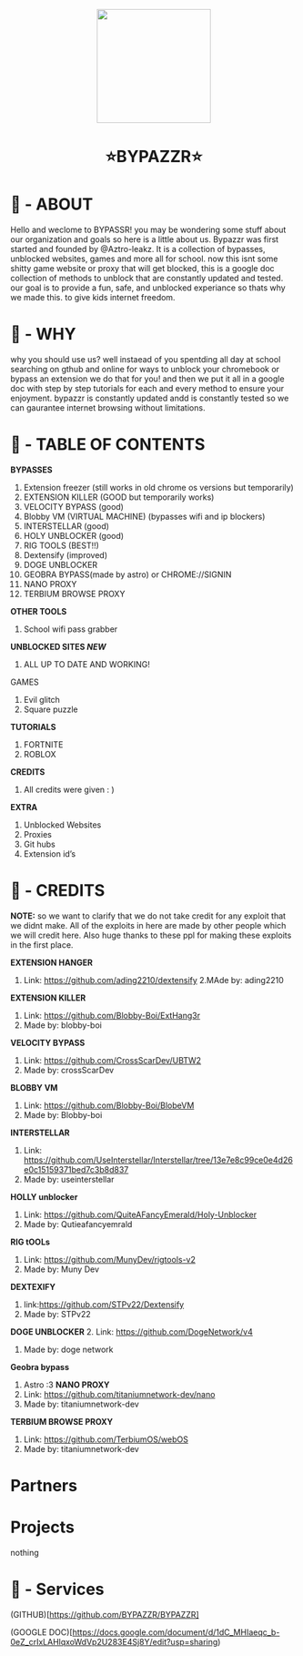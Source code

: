 <p align="center">
<kbd>
<img width="200px" src="https://avatars.githubusercontent.com/u/189370218">
</kbd>
</p>

<h1 align="center">⭐BYPAZZR⭐</h1>

# 📕 - ABOUT
Hello and weclome to BYPASSR! you may be wondering some stuff about our organization and goals so here is a little about us. Bypazzr was first started and founded by @Aztro-leakz. It is a collection of bypasses, unblocked websites, games and more all for school. now this isnt some shitty game website or proxy that will get blocked, this is a google doc collection of methods to unblock that are constantly updated and tested. our goal is to provide a fun, safe, and unblocked  experiance so thats why we made this. to give kids internet freedom. 

# 🤔 - WHY 
why you should use us? well instaead of you spentding all day at school searching on gthub and online for ways to unblock your chromebook or bypass an extension we do that for you! and then we put it all in a google doc with step by step tutorials for each and every method to ensure your enjoyment. bypazzr is constantly updated andd is constantly tested so we can gaurantee internet browsing without limitations.

# 📖 - TABLE OF CONTENTS


**BYPASSES**
1. Extension freezer (still works in old chrome os versions but temporarily)
2. EXTENSION KILLER (GOOD but temporarily works)
3. VELOCITY BYPASS (good) 
4. Blobby VM (VIRTUAL MACHINE) 
(bypasses wifi and ip blockers)
5. INTERSTELLAR (good) 
6. HOLY UNBLOCKER (good) 
7. RIG TOOLS  (BEST!!) 
8. Dextensify (improved)
9. DOGE UNBLOCKER
10. GEOBRA BYPASS(made by astro) or CHROME://SIGNIN
11. NANO PROXY
12. TERBIUM BROWSE PROXY

**OTHER TOOLS**
1. School wifi pass grabber

**UNBLOCKED SITES *NEW***
1. ALL UP TO DATE AND WORKING!


GAMES 
1. Evil glitch
2. Square puzzle

**TUTORIALS**
1. FORTNITE
2. ROBLOX

**CREDITS**
1. All credits were given : )

**EXTRA**
1.  Unblocked Websites
2. Proxies
3. Git hubs
4. Extension id’s



# 🎫 - CREDITS 

**NOTE:** so we want to clarify that we do not take credit for any exploit that we didnt  make. All of the exploits in here are made by other people which we will credit here. Also huge thanks to these ppl for making these exploits in the first place.

**EXTENSION HANGER**
1. Link: https://github.com/ading2210/dextensify 
2.MAde by: ading2210

**EXTENSION KILLER**
1. Link: https://github.com/Blobby-Boi/ExtHang3r 
2. Made by: blobby-boi
   
**VELOCITY BYPASS**
1. Link: https://github.com/CrossScarDev/UBTW2 
2. Made by: crossScarDev
   
**BLOBBY VM**
1. Link: https://github.com/Blobby-Boi/BlobeVM
2. Made  by: Blobby-boi
   
**INTERSTELLAR**
1. Link: https://github.com/UseInterstellar/Interstellar/tree/13e7e8c99ce0e4d26e0c15159371bed7c3b8d837 
2. Made by: useinterstellar
   
**HOLLY  unblocker**
1. Link: https://github.com/QuiteAFancyEmerald/Holy-Unblocker 
2. Made by: Qutieafancyemrald
   
**RIG tOOLs**
1. Link: https://github.com/MunyDev/rigtools-v2 
2. Made by: Muny Dev
   
**DEXTEXIFY**
1. link:https://github.com/STPv22/Dextensify 
2. Made by: STPv22
   
**DOGE UNBLOCKER**
2. Link: https://github.com/DogeNetwork/v4 
1. Made by: doge network
   
**Geobra bypass**
1.  Astro :3
**NANO PROXY**
1. Link:  https://github.com/titaniumnetwork-dev/nano 
2. Made by: titaniumnetwork-dev
   
**TERBIUM BROWSE PROXY** 
1. Link: https://github.com/TerbiumOS/webOS  
2. Made by: titaniumnetwork-dev 


# Partners



# Projects

nothing


# 🚀 - Services
(GITHUB)[https://github.com/BYPAZZR/BYPAZZR]

(GOOGLE DOC)[https://docs.google.com/document/d/1dC_MHIaeqc_b-0eZ_crIxLAHlqxoWdVp2U283E4Sj8Y/edit?usp=sharing)

